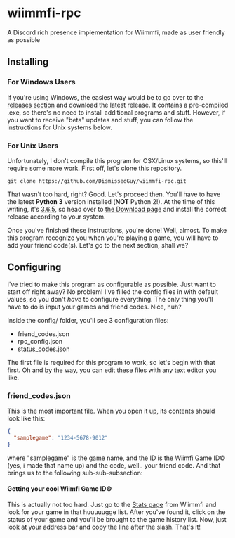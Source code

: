 # wiimmfi-rpc
A Discord rich presence implementation for Wiimmfi, made as user friendly as possible

## Installing
### For Windows Users
If you're using Windows, the easiest way would be to go over to the [releases section](https://github.com/DismissedGuy/wiimmfi-rpc/) and download the latest release. It contains a pre-compiled .exe, so there's no need to install additional programs and stuff. However, if you want to receive "beta" updates and stuff, you can follow the instructions for Unix systems below.

### For Unix Users
Unfortunately, I don't compile this program for OSX/Linux systems, so this'll require some more work.
First off, let's clone this repository.
```
git clone https://github.com/DismissedGuy/wiimmfi-rpc.git
```
That wasn't too hard, right? Good. Let's proceed then.
You'll have to have the latest **Python 3** version installed (**NOT** Python 2!). At the time of this writing, it's [3.6.5](https://www.python.org/downloads/release/python-365/), so head over to [the Download page](https://www.python.org/downloads/) and install the correct release according to your system.

Once you've finished these instructions, you're done! Well, almost. To make this program recognize you when you're playing a game, you will have to add your friend code(s). Let's go to the next section, shall we?

## Configuring
I've tried to make this program as configurable as possible. Just want to start off right away? No problem! I've filled the config files in with default values, so you don't _have_ to configure everything. The only thing you'll have to do is input your games and friend codes. Nice, huh?

Inside the config/ folder, you'll see 3 configuration files:
* friend_codes.json
* rpc_config.json
* status_codes.json

The first file is required for this program to work, so let's begin with that first. Oh and by the way, you can edit these files with any text editor you like.

### friend_codes.json
This is the most important file. When you open it up, its contents should look like this:
```json
{
  "samplegame": "1234-5678-9012"
}
```
where "samplegame" is the game name, and the ID is the Wiimfi Game ID© (yes, i made that name up) and the code, well.. your friend code.
And that brings us to the following sub-sub-subsection:

#### Getting your cool Wiimfi Game ID©
This is actually not too hard. Just go to the [Stats page](https://wiimmfi.de/stat?m=25) from Wiimmfi and look for your game in that huuuuugge list. After you've found it, click on the status of your game and you'll be brought to the game history list.
Now, just look at your address bar and copy the line after the slash. That's it!

